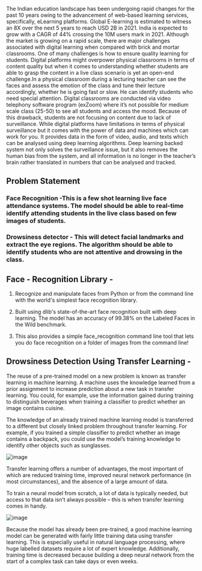 The Indian education landscape has been undergoing rapid changes for the past 10 years owing to the advancement of web-based learning services, specifically, eLearning platforms.
Global E-learning is estimated to witness an 8X over the next 5 years to reach USD 2B in 2021. India is expected to grow with a CAGR of 44% crossing the 10M users mark in 2021. Although the market
is growing on a rapid scale, there are major challenges associated with digital learning when compared with brick and mortar classrooms. One of many challenges is how to ensure quality
learning for students. Digital platforms might overpower physical classrooms in terms of content quality but when it comes to understanding whether students are able to grasp the content in a live
class scenario is yet an open-end challenge.In a physical classroom during a lecturing teacher can see the faces and assess the emotion of the class and tune their lecture accordingly, whether he is going fast or slow. He can identify students who need special attention. Digital classrooms are conducted via video telephony software program (exZoom) where it’s not possible for medium scale class (25-50) to see all students and access the
mood. Because of this drawback, students are not focusing on content due to lack of surveillance. While digital platforms have limitations in terms of physical surveillance but it comes with the power of data and machines which can work for you. It provides data in the form of video, audio, and texts
which can be analysed using deep learning algorithms. Deep learning backed system not only solves the surveillance issue, but it also removes the human bias from the system, and all information is no
longer in the teacher’s brain rather translated in numbers that can be analysed and tracked.


## Problem Statement
### Face Recognition -This is a few shot learning live face attendance systems. The model should be able to real-time identify attending students in the live class based on few images of students.

### Drowsiness detector - This will detect facial landmarks and extract the eye regions. The algorithm should be able to identify students who are not attentive and drowsing in the class.


## Face - Recognition Library - 
1. Recognize and manipulate faces from Python or from the command line with the world's simplest face recognition library.

2. Built using dlib's state-of-the-art face recognition built with deep learning. The model has an accuracy of 99.38% on the Labeled Faces in the Wild benchmark.

3. This also provides a simple face_recognition command line tool that lets you do face recognition on a folder of images from the command line!


## Drowsiness Detection Using Transfer Learning - 
The reuse of a pre-trained model on a new problem is known as transfer learning in machine learning. A machine uses the knowledge learned from a prior assignment to increase prediction about a new task in transfer learning. You could, for example, use the information gained during training to distinguish beverages when training a classifier to predict whether an image contains cuisine.

The knowledge of an already trained machine learning model is transferred to a different but closely linked problem throughout transfer learning. For example, if you trained a simple classifier to predict whether an image contains a backpack, you could use the model’s training knowledge to identify other objects such as sunglasses.

![image](https://user-images.githubusercontent.com/44960814/166678520-8102f427-1d2b-46bb-bd9c-470653c91ab0.png)

Transfer learning offers a number of advantages, the most important of which are reduced training time, improved neural network performance (in most circumstances), and the absence of a large amount of data.

To train a neural model from scratch, a lot of data is typically needed, but access to that data isn’t always possible – this is when transfer learning comes in handy.

![image](https://user-images.githubusercontent.com/44960814/166678680-ca4bbedd-f768-4e88-9ed8-78b1e1982ddb.png)


Because the model has already been pre-trained, a good machine learning model can be generated with fairly little training data using transfer learning. This is especially useful in natural language processing, where huge labelled datasets require a lot of expert knowledge. Additionally, training time is decreased because building a deep neural network from the start of a complex task can take days or even weeks.
